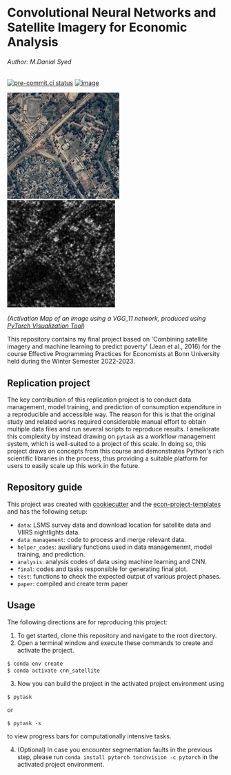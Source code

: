 # Convolutional Neural Networks and Satellite Imagery for Economic Analysis
###### Author: M.Danial Syed

[![pre-commit.ci status](https://results.pre-commit.ci/badge/github/MDanialSyed/cnn_satellite/main.svg)](https://results.pre-commit.ci/latest/github/MDanialSyed/cnn_satellite/main)
 [![image](https://img.shields.io/badge/code%20style-black-000000.svg)](https://github.com/ambv/black)


<img src="https://github.com/MDanialSyed/cnn_satellite/blob/main/paper/high_light.png" width="260"> <img src="https://github.com/MDanialSyed/cnn_satellite/blob/main/paper/active_hl.png" width="250">

*(Activation Map of an image using a VGG_11 network, produced using [PyTorch Visualization Tool](https://github.com/utkuozbulak/pytorch-cnn-visualizations)*)

This repository contains my final project based on 'Combining satellite imagery and machine learning to predict poverty' (Jean et al., 2016) for the course Effective Programming Practices for Economists at Bonn University held during the Winter Semester 2022-2023. 

## Replication project

The key contribution of this replication project is to conduct data management, model training, and prediction of consumption expenditure in a reproducible and accessible way. The reason for this is that the original study and related works required considerable manual effort to obtain multiple data files and run several scripts to reproduce results. I ameliorate this complexity by instead drawing on `pytask` as a workflow management system, which is well-suited to a project of this scale. In doing so, this project draws on concepts from this course and demonstrates Python's rich scientific libraries in the process, thus providing a suitable platform for users to easily scale up this work in the future.

## Repository guide

This project was created with [cookiecutter](https://github.com/audreyr/cookiecutter) and the [econ-project-templates](https://github.com/OpenSourceEconomics/econ-project-templates) and has the following setup:

- `data`: LSMS survey data and download location for satellite data and VIIRS nightlights data.
- `data_management`: code to process and merge relevant data.
- `helper_codes`: auxiliary functions used in data managemenmt, model training, and prediction.
- `analysis`: analysis codes of data using machine learning and CNN.
- `final`: codes and tasks responsible for generating final plot. 
- `test`: functions to check the expected output of various project phases. 
- `paper`: compiled and create term paper

## Usage

The following directions are for reproducing this project:

1. To get started, clone this repository and navigate to the root directory.
2. Open a terminal window and execute these commands to create and activate the project.

```console
$ conda env create
$ conda activate cnn_satellite
```

3. Now you can build the project in the activated project environment using 

```console
$ pytask
```

or 

```console
$ pytask -s 
```

to view progress bars for computationally intensive tasks. 

4. (Optional) In case you encounter segmentation faults in the previous step, please run `conda install pytorch torchvision -c pytorch` in the activated project environment. 
